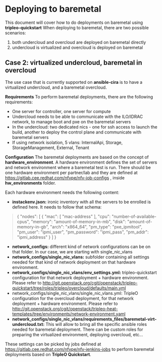 Deploying to baremetal
====================

This document will cover how to do deployments on baremetal using **tripleo-quickstart**
When deploying to baremetal, there are two possible scenarios:

 1. both undercloud and overcloud are deployed on baremetal directly
 2. undercloud is virtualized and overcloud is deployed on baremetal

Case 2: virtualized undercloud, baremetal in overcloud
------------------------------------------------------------------------
The use case that is currently supported on **ansible-cira** is to have a virtualized undercloud, and a baremetal overcloud.

**Requirements**
To perform baremetal deployments, there are the following requirements:
 - One server for controller, one server for compute
 - Undercloud needs to be able to communicate with the ILO/IDRAC network, to manage boot and pxe on the baremetal servers
 - In the undercloud: two dedicated nics - one for ssh access to launch the build, another to deploy the control plane and communicate with baremetal servers
 - If using network isolation, 5 vlans: InternalApi, Storage, StorageManagement, External, Tenant
 
**Configuration**
The baremetal deployments are based on the concept of **hardware_environment**. A hardware environment defines the set of servers and network environment where a baremetal test is run.
There should be one hardware environment per partner/lab and they are defined at https://gitlab.cee.redhat.com/nfvpe/nfv-job-configs , inside **hw_environments** folder.

Each hardware environment needs the following content:

 - **instackenv.json:** ironic inventory with all the servers to be enrolled is defined here. It needs to follow that schema:

> {
>     "nodes": [
>         {
>             "mac": [
>                 "mac-address"
>             ],
>             "cpu": "number-of-available-cpus",
>             "memory": "amount-of-memory-in-mb",
>             "disk": "amount-of-memory-in-gb",
>             "arch": "x864_64",
>             "pm_type": "pxe_ipmitool",
>             "pm_user": "ipmi_user",
>             "pm_password": "ipmi_pass",
>             "pm_addr": "ipmi_address"
>         }
>     ]
> }

 - **network_configs:** different kind of network configurations can be on that folder. In our case, we are starting with single_nic_vlans
 - **network_configs/single_nic_vlans:** subfolder containing all settings needed for that kind of network deployment on that hardware environment.
 - **network_configs/single_nic_vlans/env_settings.yml:** tripleo-quickstart configuration for that network deployment + hardware environment. Please refer to http://git.openstack.org/cgit/openstack/tripleo-quickstart/tree/roles/tripleo/overcloud/defaults/main.yml
 - network_configs/single_nic_vlans/single_nic_vlans.yml: TripleO configuration for the overcloud deployment, for that network deployment + hardware environment. Please refer to http://git.openstack.org/cgit/openstack/tripleo-heat-templates/tree/environments/network-environment.yaml
 - **network_configs/single_nic_vlans/requirements_files/baremetal-virt-undercloud.txt:** This will allow to bring all the specific ansible roles needed for baremetal deployment. There can be custom roles for preparing the virtualized environment, deploying overcloud, etc...

These settings can be picked by jobs defined at https://gitlab.cee.redhat.com/nfvpe/nfv-jenkins-jobs to perform baremetal deployments based on **TripleO Quickstart**.
